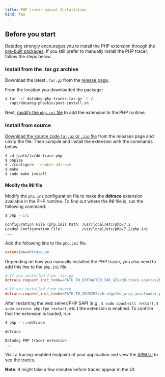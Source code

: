 ```yaml
---
title: PHP tracer manual Installation
kind: faq
---
```


## Before you start

Datadog strongly encourages you to install the PHP extension through the [pre-built packages][1]. If you still prefer to manually install the PHP tracer, follow the steps below.

### Install from the .tar.gz archive

Download the latest `.tar.gz` from the [release page][2].

From the location you downloaded the package:

```bash
$ tar -xf datadog-php-tracer.tar.gz -C /
  /opt/datadog-php/bin/post-install.sh
```

Next, [modify the `php.ini` file][3] to add the extension to the PHP runtime.

### Install from source

[Download the source code `tar.gz` or `.zip` file][4] from the releases page and unzip the file. Then compile and install the extension with the commands below.

```bash
$ cd /path/to/dd-trace-php
$ phpize
$ ./configure --enable-ddtrace
$ make
$ sudo make install
```

#### Modify the INI file

Modify the `php.ini` configuration file to make the **ddtrace** extension available in the PHP runtime. To find out where the INI file is, run the following command:

```bash
$ php --ini

Configuration File (php.ini) Path: /usr/local/etc/php/7.2
Loaded Configuration File:         /usr/local/etc/php/7.2/php.ini
...
```

Add the following line to the `php.ini` file.

```ini
extension=ddtrace.so
```

Depending on how you manually installed the PHP tracer, you also need to add this line to the `php.ini` file.

```ini
# If you installed from .tar.gz
ddtrace.request_init_hook=<PATH_TO_EXTRACTED_TAR_GZ>/dd-trace-sources/bridge/dd_wrap_autoloader.php

# If you installed from source
ddtrace.request_init_hook=<PATH_TO_SOURCES>/bridge/dd_wrap_autoloader.php
```

After restarting the web server/PHP SAPI (e.g., `$ sudo apachectl restart`, `$ sudo service php-fpm restart`, etc.) the extension is enabled. To confirm that the extension is loaded, run:

```bash
$ php --ri=ddtrace

ddtrace

Datadog PHP tracer extension
...
```

Visit a tracing-enabled endpoint of your application and view the [APM UI][5] to see the traces.

**Note**: It might take a few minutes before traces appear in the UI.

[1]: /tracing/languages/php/#install-the-extension
[2]: https://github.com/DataDog/dd-trace-php/releases
[3]: #modify-the-ini-file
[4]: https://github.com/DataDog/dd-trace-php/releases/latest
[5]: https://app.datadoghq.com/apm/services
